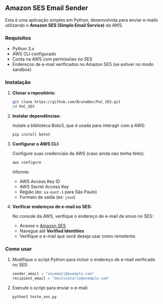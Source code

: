 ## Amazon SES Email Sender

Esta é uma aplicação simples em Python, desenvolvida para enviar e-mails utilizando o **Amazon SES (Simple Email Service)** da AWS.

### Requisitos

- Python 3.x
- AWS CLI configurado
- Conta na AWS com permissões no SES
- Endereços de e-mail verificados no Amazon SES (se estiver no modo sandbox)

### Instalação

1. **Clonar o repositório:**

   ```bash
   git clone https://github.com/BrunaDev/PoC_SES.git
   cd PoC_SES
   ```

2. **Instalar dependências:**

   Instale a biblioteca Boto3, que é usada para interagir com a AWS:

   ```bash
   pip install boto3
   ```

3. **Configurar o AWS CLI:**

   Configure suas credenciais da AWS (caso ainda não tenha feito):

   ```bash
   aws configure
   ```

   Informe:
   - AWS Access Key ID
   - AWS Secret Access Key
   - Região (ex: `sa-east-1` para São Paulo)
   - Formato de saída (ex: `json`)

4. **Verificar endereços de e-mail no SES:**

   No console da AWS, verifique o endereço de e-mail de envio no SES:
   - Acesse o [Amazon SES](https://console.aws.amazon.com/ses/)
   - Navegue até **Verified Identities**
   - Verifique o e-mail que você deseja usar como remetente.

### Como usar

1. Modifique o script Python para incluir o endereço de e-mail verificado no SES:

   ```python
   sender_email = "seuemail@exemplo.com"
   recipient_email = "destinatario@exemplo.com"
   ```

2. Execute o script para enviar o e-mail:

   ```bash
   python3 teste_ses.py
   ```
